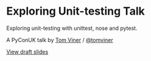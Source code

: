 Exploring Unit-testing Talk
===========================

Exploring unit-testing with unittest, nose and pytest.

A PyConUK talk by [Tom Viner](http://tomviner.co.uk) /
[@tomviner](http://twitter.com/tomviner)

[View draft slides](https://rawgit.com/tomviner/exploring-unittesting-talk/with-mins/reveal.js/index.html)
